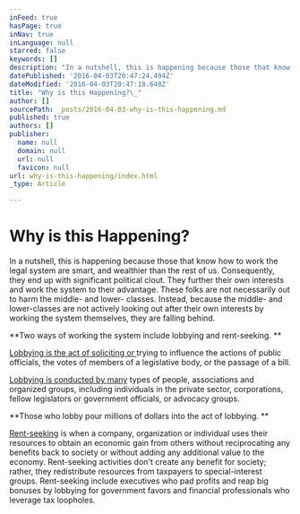 ```yaml
---
inFeed: true
hasPage: true
inNav: true
inLanguage: null
starred: false
keywords: []
description: "In a nutshell, this is happening because those that know how to work the legal system are smart, and wealthier than the rest of us. Consequently, they end up with significant political clout. They further their own interests and work the system to their advantage. These folks are not necessarily out to harm the middle- and lower- classes. Instead, because the middle- and lower-classes are not actively looking out after their own interests by working the system themselves, they are falling behind.\_"
datePublished: '2016-04-03T20:47:24.494Z'
dateModified: '2016-04-03T20:47:18.648Z'
title: "Why is this Happening?\_"
author: []
sourcePath: _posts/2016-04-03-why-is-this-happening.md
published: true
authors: []
publisher:
  name: null
  domain: null
  url: null
  favicon: null
url: why-is-this-happening/index.html
_type: Article

---
```

# Why is this Happening? 

In a nutshell, this is happening because those that know how to work the legal system are smart, and wealthier than the rest of us. Consequently, they end up with significant political clout. They further their own interests and work the system to their advantage. These folks are not necessarily out to harm the middle- and lower- classes. Instead, because the middle- and lower-classes are not actively looking out after their own interests by working the system themselves, they are falling behind. 

**Two ways of working the system include lobbying and rent-seeking. **

[Lobbying is the act of soliciting or ][0]trying to influence the actions of public officials, the votes of members of a legislative body, or the passage of a bill. 

[Lobbying is conducted by many][1] types of people, associations and organized groups, including individuals in the private sector, corporations, fellow legislators or government officials, or advocacy groups. 

**Those who lobby pour millions of dollars into the act of lobbying. 
**

[Rent-seeking][2] is when a company, organization or individual uses their resources to obtain an economic gain from others without reciprocating any benefits back to society or without adding any additional value to the economy. Rent-seeking activities don't create any benefit for society; rather, they redistribute resources from taxpayers to special-interest groups. Rent-seeking include executives who pad profits and reap big bonuses by lobbying for government favors and financial professionals who leverage tax loopholes.

[0]: http://t.umblr.com/redirect?z=http%3A%2F%2Fdictionary.reference.com%2Fbrowse%2Flobby%3Fs%3Dt&t=N2VlNGYxOGY1YjQwZjNlZTU1MmUxNmMyMjdhMDc0NjNmZDUwYzdkNSxUbU4zdWpESg%3D%3D
[1]: http://t.umblr.com/redirect?z=https%3A%2F%2Fen.wikipedia.org%2Fwiki%2FLobbying&t=YjZiYjgxZTcxNGJhODA0OWRjNjNmZDRlODUyNTMyZWZiYTRkNDk1NCxUbU4zdWpESg%3D%3D
[2]: http://t.umblr.com/redirect?z=http%3A%2F%2Fwww.investopedia.com%2Fterms%2Fr%2Frentseeking.asp&t=Yjc5YTRkZjI2YTY0MjY2ZWNkZGEzOTgwZTQyYzhiNjkyM2ZjODFlNSxUbU4zdWpESg%3D%3D